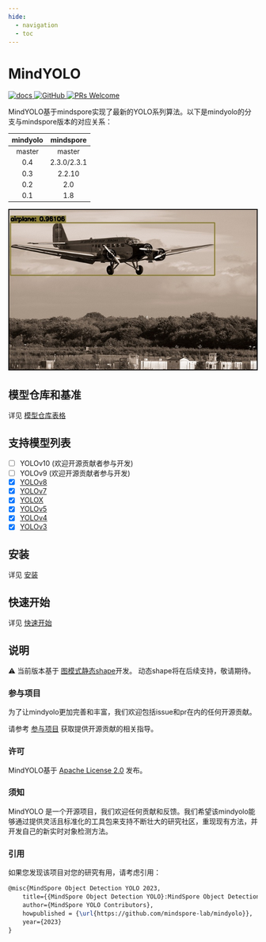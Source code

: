```yaml
---
hide:
  - navigation
  - toc
---
```



# MindYOLO

<p align="left">
    <a href="https://github.com/mindspore-lab/mindyolo/blob/master/README.md">
        <img alt="docs" src="https://img.shields.io/badge/docs-latest-blue">
    </a>
    <a href="https://github.com/mindspore-lab/mindyolo/blob/master/LICENSE">
        <img alt="GitHub" src="https://img.shields.io/github/license/mindspore-lab/mindcv.svg">
    </a>
    <a href="https://github.com/mindspore-lab/mindyolo/pulls">
        <img alt="PRs Welcome" src="https://img.shields.io/badge/PRs-welcome-pink.svg">
    </a>
</p>

MindYOLO基于mindspore实现了最新的YOLO系列算法。以下是mindyolo的分支与mindspore版本的对应关系：

|  mindyolo  |  mindspore  |
|    :--:    |     :--:    |
|   master   |    master   |
|    0.4     |    2.3.0/2.3.1    |
|    0.3     |    2.2.10   |
|    0.2     |    2.0      |
|    0.1     |    1.8      |

<img src="https://raw.githubusercontent.com/mindspore-lab/mindyolo/master/.github/000000137950.jpg" />

## 模型仓库和基准

详见 [模型仓库表格](modelzoo/benchmark.md)

## 支持模型列表
- [ ] YOLOv10 (欢迎开源贡献者参与开发)
- [ ] YOLOv9 (欢迎开源贡献者参与开发)
- [x] [YOLOv8](modelzoo/yolov8.md)
- [x] [YOLOv7](modelzoo/yolov7.md)
- [x] [YOLOX](modelzoo/yolox.md)
- [x] [YOLOv5](modelzoo/yolov5.md)
- [x] [YOLOv4](modelzoo/yolov4.md)
- [x] [YOLOv3](modelzoo/yolov3.md)

## 安装

详见 [安装](installation.md)

## 快速开始

详见 [快速开始](tutorials/quick_start.md)

## 说明

⚠️ 当前版本基于 [图模式静态shape](https://mindspore.cn/docs/en/r2.0/note/static_graph_syntax_support.html)开发。
动态shape将在后续支持，敬请期待。

### 参与项目

为了让mindyolo更加完善和丰富，我们欢迎包括issue和pr在内的任何开源贡献。

请参考 [参与项目](notes/contributing.md) 获取提供开源贡献的相关指导。

### 许可

MindYOLO基于 [Apache License 2.0](https://github.com/mindspore-lab/mindyolo/blob/master/LICENSE.md) 发布。

### 须知

MindYOLO 是一个开源项目，我们欢迎任何贡献和反馈。我们希望该mindyolo能够通过提供灵活且标准化的工具包来支持不断壮大的研究社区，重现现有方法，并开发自己的新实时对象检测方法。

### 引用

如果您发现该项目对您的研究有用，请考虑引用：

```latex
@misc{MindSpore Object Detection YOLO 2023,
    title={{MindSpore Object Detection YOLO}:MindSpore Object Detection YOLO Toolbox and Benchmark},
    author={MindSpore YOLO Contributors},
    howpublished = {\url{https://github.com/mindspore-lab/mindyolo}},
    year={2023}
}
```
